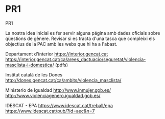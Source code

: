 # PR1
PR1

La nostra idea inicial es fer servir alguna página amb dades oficials sobre qüestions de gènere.
Revisar si es tracta d'una tasca que compleixi els objectius de la PAC amb les webs que hi ha a l'abast.

Departament d'interior 
https://interior.gencat.cat
https://interior.gencat.cat/ca/arees_dactuacio/seguretat/violencia-masclista-i-domestica/ (pdfs)

Institut català de les Dones
http://dones.gencat.cat/ca/ambits/violencia_masclista/

Ministerio de Igualdad
http://www.inmujer.gob.es/
http://www.violenciagenero.igualdad.gob.es/

IDESCAT - EPA
https://www.idescat.cat/treball/epa
https://www.idescat.cat/pub/?id=aec&n=7



